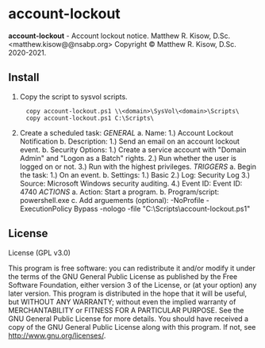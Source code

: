 # account-lockout
**account-lockout** - Account lockout notice.
Matthew R. Kisow, D.Sc. <matthew.kisow@@nsabp.org>
Copyright &copy; Matthew R. Kisow, D.Sc.  2020-2021. 

## Install
1. Copy the script to sysvol scripts.
```shell
     copy account-lockout.ps1 \\<domain>\SysVol\<domain>\Scripts\
	 copy account-lockout.ps1 C:\Scripts\
```
2.  Create a scheduled task:
    *GENERAL*
    a. Name:
	   1.) Account Lockout Notification
	b. Description:
	   1.) Send an email on an account lockout event.
	b. Security Options:
	   1.) Create a service account with "Domain Admin" and "Logon as a Batch" rights.
	   2.) Run whether the user is logged on or not.
	   3.) Run with the highest privileges.
	*TRIGGERS*
	a. Begin the task:
	   1.) On an event.
	b. Settings:
	   1.) Basic
	   2.) Log:      Security Log
	   3.) Source:   Microsoft Windows security auditing.
	   4.) Event ID: Event ID: 4740
	*ACTIONS*
	a. Action:         Start a program.
	b. Program/script: powershell.exe
	c. Add arguements (optional): -NoProfile -ExecutionPolicy Bypass -nologo -file "C:\Scripts\account-lockout.ps1"

## License
License (GPL v3.0)

This program is free software: you can redistribute it and/or modify it under the terms of the GNU General Public License as published by the Free Software Foundation, either version 3 of the License, or (at your option) any later version. This program is distributed in the hope that it will be useful, but WITHOUT ANY WARRANTY; without even the implied warranty of MERCHANTABILITY or FITNESS FOR A PARTICULAR PURPOSE.  See the GNU General Public License for more details. You should have received a copy of the GNU General Public License along with this program.  If not, see <http://www.gnu.org/licenses/>.
